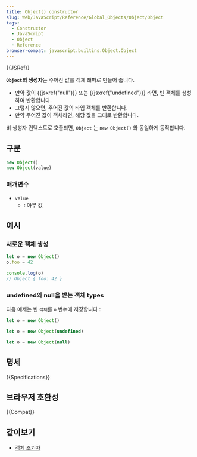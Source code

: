 ```yaml
---
title: Object() constructor
slug: Web/JavaScript/Reference/Global_Objects/Object/Object
tags:
  - Constructor
  - JavaScript
  - Object
  - Reference
browser-compat: javascript.builtins.Object.Object
---
```


{{JSRef}}

**`Object`의 생성자**는 주어진 값를 객체 래퍼로 만들어 줍니다.

- 만약 값이 {{jsxref("null")}} 또는 {{jsxref("undefined")}} 라면, 빈 객체를 생성하여 반환합니다.
- 그렇지 않으면, 주어진 값의 타입 객체를 반환합니다.
- 만약 주어진 값이 객체라면, 해당 값을 그대로 반환합니다.

비 생성자 컨텍스트로 호출되면, `Object` 는 `new Object()` 와 동일하게 동작합니다.

## 구문

```js
new Object()
new Object(value)
```

### 매개변수

- `value`
  - : 아무 값

## 예시

### 새로운 객체 생성

```js
let o = new Object()
o.foo = 42

console.log(o)
// Object { foo: 42 }
```

### undefined와 null을 받는 객체 types

다음 예제는 빈 `객체`를 `o` 변수에 저장합니다 :

```js
let o = new Object()
```

```js
let o = new Object(undefined)
```

```js
let o = new Object(null)
```

## 명세

{{Specifications}}

## 브라우저 호환성

{{Compat}}

## 같이보기

- [객체 초기자](/ko/docs/Web/JavaScript/Reference/Operators/Object_initializer)
